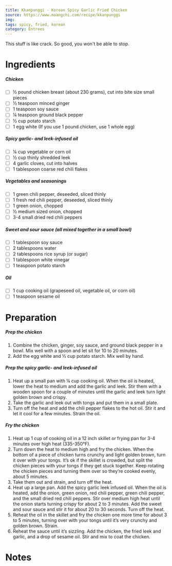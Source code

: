 ```yaml
---
title: Kkanpunggi - Korean Spicy Garlic Fried Chicken
source: https://www.maangchi.com/recipe/kkanpunggi
img:
tags: spicy, fried, korean
category: Entrees
---
```


This stuff is like crack. So good, you won't be able to stop.

Ingredients
===========

##### Chicken
* [ ] ½ pound chicken breast (about 230 grams), cut into bite size small pieces
* [ ] ½ teaspoon minced ginger
* [ ] 1 teaspoon soy sauce
* [ ] ¼ teaspoon ground black pepper
* [ ] ½ cup potato starch
* [ ] 1 egg white (If you use 1 pound chicken, use 1 whole egg)

##### Spicy garlic- and leek-infused oil
* [ ] ¼ cup vegetable or corn oil
* [ ] ½ cup thinly shredded leek
* [ ] 4 garlic cloves, cut into halves
* [ ] 1 tablespoon coarse red chili flakes

##### Vegetables and seasonings
* [ ] 1 green chili pepper, deseeded, sliced thinly
* [ ] 1 fresh red chili pepper, deseeded, sliced thinly
* [ ] 1 green onion, chopped
* [ ] ½ medium sized onion, chopped
* [ ] 3-4 small dried red chili peppers

##### Sweet and sour sauce (all mixed together in a small bowl)
* [ ] 1 tablespoon soy sauce
* [ ] 2 tablespoons water
* [ ] 2 tablespoons rice syrup (or sugar)
* [ ] 1 tablespoon white vinegar
* [ ] 1 teaspoon potato starch

##### Oil
* [ ] 1 cup cooking oil (grapeseed oil, vegetable oil, or corn oil)
* [ ] 1 teaspoon sesame oil

Preparation
===========
##### Prep the chicken
1. Combine the chicken, ginger, soy sauce, and ground black pepper in a bowl. Mix well with a spoon and let sit for 10 to 20 minutes.
2. Add the egg white and ½ cup potato starch. Mix well by hand.

##### Prep the spicy garlic- and leek-infused oil
1. Heat up a small pan with ¼ cup cooking oil. When the oil is heated, lower the heat to medium and add the garlic and leek. Stir them with a wooden spoon for a couple of minutes until the garlic and leek turn light golden brown and crispy.
2. Take the garlic and leek out with tongs and put them in a small plate.
3. Turn off the heat and add the chili pepper flakes to the hot oil. Stir it and let it cool for a few minutes. Strain the oil.

##### Fry the chicken

1. Heat up 1 cup of cooking oil in a 12 inch skillet or frying pan for 3-4 minutes over high heat (335-350°F).
2. Turn down the heat to medium high and fry the chicken. When the bottom of a piece of chicken turns crunchy and light golden brown, turn it over with your tongs. It’s ok if the skillet is crowded, but split the chicken pieces with your tongs if they get stuck together. Keep rotating the chicken pieces and turning them over so they’re cooked evenly, about 5 minutes.
3. Take them out and strain, and turn off the heat.
4. Heat up a large pan. Add the spicy garlic leek infused oil. When the oil is heated, add the onion, green onion, red chili pepper, green chili pepper, and the small dried red chili peppers. Stir over medium high heat until the onion starts turning crispy for about 2 to 3 minutes. Add the sweet and sour sauce and stir it for about 20 to 30 seconds. Turn off the heat.
5. Reheat the oil in the skillet and fry the chicken one more time for about 3 to 5 minutes, turning over with your tongs until it’s very crunchy and golden brown. Strain.
6. Reheat the sauce until it’s sizzling. Add the chicken, the fried leek and garlic, and a drop of sesame oil. Stir and mix to coat the chicken.

Notes
=====
